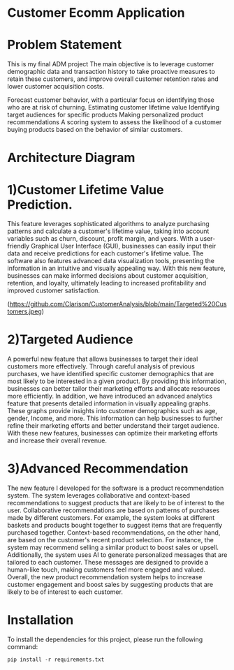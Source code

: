 # Customer Ecomm Application

# Problem Statement 
This is my final ADM project 
The main objective is to leverage customer demographic data and transaction history to take proactive measures to retain these customers, and improve overall customer retention rates and lower customer acquisition costs.

Forecast customer behavior, with a particular focus on identifying those who are at risk of churning.
Estimating customer lifetime value
Identifying target audiences for specific products
Making personalized product recommendations
A scoring system to assess the likelihood of a customer buying products based on the behavior of similar customers.


# Architecture Diagram

# 1)Customer Lifetime Value Prediction. 

This feature leverages sophisticated algorithms to analyze purchasing patterns and calculate a customer's lifetime value, taking into account variables such as churn, discount, profit margin, and years. With a user-friendly Graphical User Interface (GUI), businesses can easily input their data and receive predictions for each customer's lifetime value. The software also features advanced data visualization tools, presenting the information in an intuitive and visually appealing way. With this new feature, businesses can make informed decisions about customer acquisition, retention, and loyalty, ultimately leading to increased profitability and improved customer satisfaction.

(https://github.com/Clarison/CustomerAnalysis/blob/main/Targeted%20Customers.jpeg)
# 2)Targeted Audience 

A powerful new feature that allows businesses to target their ideal customers more effectively. Through careful analysis of previous purchases, we have identified specific customer demographics that are most likely to be interested in a given product. By providing this information, businesses can better tailor their marketing efforts and allocate resources more efficiently. In addition, we have introduced an advanced analytics feature that presents detailed information in visually appealing graphs. These graphs provide insights into customer demographics such as age, gender, Income, and more. This information can help businesses to further refine their marketing efforts and better understand their target audience. With these new features, businesses can optimize their marketing efforts and increase their overall revenue.


# 3)Advanced Recommendation 

The new feature I developed for the software is a product recommendation system. The system leverages collaborative and context-based recommendations to suggest products that are likely to be of interest to the user. Collaborative recommendations are based on patterns of purchases made by different customers. For example, the system looks at different baskets and products bought together to suggest items that are frequently purchased together. Context-based recommendations, on the other hand, are based on the customer's recent product selection. For instance, the system may recommend selling a similar product to boost sales or upsell. Additionally, the system uses AI to generate personalized messages that are tailored to each customer. These messages are designed to provide a human-like touch, making customers feel more engaged and valued. Overall, the new product recommendation system helps to increase customer engagement and boost sales by suggesting products that are likely to be of interest to each customer.

# Installation
To install the dependencies for this project, please run the following command:
```
pip install -r requirements.txt
